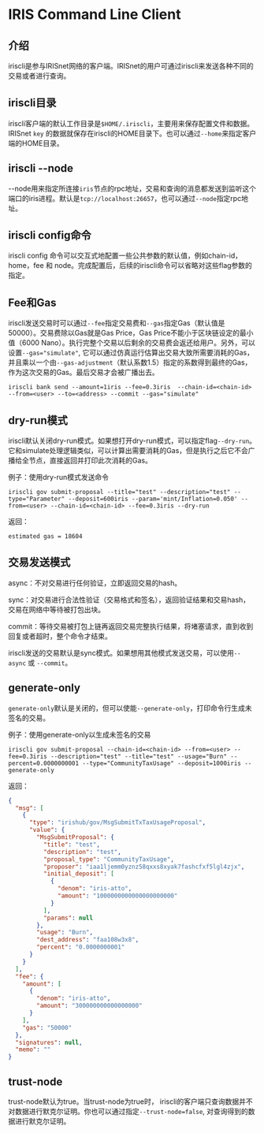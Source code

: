 # IRIS Command Line Client

## 介绍

iriscli是参与IRISnet网络的客户端。IRISnet的用户可通过iriscli来发送各种不同的交易或者进行查询。

## iriscli目录

iriscli客户端的默认工作目录是`$HOME/.iriscli`，主要用来保存配置文件和数据。 IRISnet `key` 的数据就保存在iriscli的HOME目录下。也可以通过`--home`来指定客户端的HOME目录。

## iriscli --node

--node用来指定所连接`iris`节点的rpc地址，交易和查询的消息都发送到监听这个端口的iris进程。默认是`tcp://localhost:26657`，也可以通过`--node`指定rpc地址。

## iriscli config命令

iriscli config 命令可以交互式地配置一些公共参数的默认值，例如chain-id，home，fee 和 node。完成配置后，后续的iriscli命令可以省略对这些flag参数的指定。

## Fee和Gas

iriscli发送交易时可以通过`--fee`指定交易费和`--gas`指定Gas（默认值是50000）。交易费除以Gas就是Gas Price，Gas Price不能小于区块链设定的最小值（6000 Nano）。执行完整个交易以后剩余的交易费会返还给用户。另外，可以设置`--gas="simulate"`, 它可以通过仿真运行估算出交易大致所需要消耗的Gas，并且乘以一个由`--gas-adjustment`（默认系数1.5）指定的系数得到最终的Gas，作为这次交易的Gas。最后交易才会被广播出去。

```
iriscli bank send --amount=1iris --fee=0.3iris  --chain-id=<chain-id> --from=<user> --to=<address> --commit --gas="simulate"
```

## dry-run模式

iriscli默认关闭dry-run模式。如果想打开dry-run模式，可以指定flag`--dry-run`。它和simulate处理逻辑类似，可以计算出需要消耗的Gas，但是执行之后它不会广播给全节点，直接返回并打印此次消耗的Gas。

例子：使用dry-run模式发送命令

```
iriscli gov submit-proposal --title="test" --description="test" --type="Parameter" --deposit=600iris --param='mint/Inflation=0.050' --from=<user> --chain-id=<chain-id> --fee=0.3iris --dry-run
```

返回：

```
estimated gas = 18604
```

## 交易发送模式

async：不对交易进行任何验证，立即返回交易的hash。

sync：对交易进行合法性验证（交易格式和签名），返回验证结果和交易hash，交易在网络中等待被打包出块。

commit：等待交易被打包上链再返回交易完整执行结果，将堵塞请求，直到收到回复或者超时，整个命令才结束。

iriscli发送的交易默认是sync模式。如果想用其他模式发送交易，可以使用`--async` 或 `--commit`。

## generate-only

`generate-only`默认是关闭的，但可以使能`--generate-only`，打印命令行生成未签名的交易。

例子：使用generate-only以生成未签名的交易

```
iriscli gov submit-proposal --chain-id=<chain-id> --from=<user> --fee=0.3iris --description="test" --title="test" --usage="Burn" --percent=0.0000000001 --type="CommunityTaxUsage" --deposit=1000iris --generate-only
```

返回：

```json
{
  "msg": [
    {
      "type": "irishub/gov/MsgSubmitTxTaxUsageProposal",
      "value": {
        "MsgSubmitProposal": {
          "title": "test",
          "description": "test",
          "proposal_type": "CommunityTaxUsage",
          "proposer": "iaa1ljemm0yznz58qxxs8xyak7fashcfxf5lgl4zjx",
          "initial_deposit": [
            {
              "denom": "iris-atto",
              "amount": "1000000000000000000000"
            }
          ],
          "params": null
        },
        "usage": "Burn",
        "dest_address": "faa108w3x8",
        "percent": "0.0000000001"
      }
    }
  ],
  "fee": {
    "amount": [
      {
        "denom": "iris-atto",
        "amount": "300000000000000000"
      }
    ],
    "gas": "50000"
  },
  "signatures": null,
  "memo": ""
}
```

## trust-node

trust-node默认为true。当trust-node为true时， iriscli的客户端只查询数据并不对数据进行默克尔证明。你也可以通过指定`--trust-node=false`, 对查询得到的数据进行默克尔证明。

